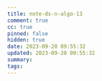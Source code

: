 ```yaml
---
title: note-ds-n-algo-13
comment: true
cc: true
pinned: false
hidden: true
date: 2023-09-20 09:55:32
updated: 2023-09-20 09:55:32
summary:
tags:
---
```

